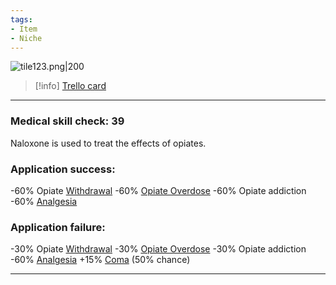 ```yaml
---
tags:
- Item
- Niche
---
```


![tile123.png\|200](/Items/Naloxone%20-%20Attachments/6718845db30472d958dd7d9c.png)

> [!info] [Trello card](https://trello.com/c/ogAtkfJW/144-naloxone)

---

### Medical skill check: 39

Naloxone is used to treat the effects of opiates.

### Application success:

\-60% Opiate [Withdrawal](../Head_Brain/Withdrawal.md)
\-60% [Opiate Overdose](../Head_Brain/Opiate%20Overdose.md)
\-60% Opiate addiction
\-60% [Analgesia](../Torso/Analgesia.md)

### Application failure:

\-30% Opiate [Withdrawal](../Head_Brain/Withdrawal.md)
\-30% [Opiate Overdose](../Head_Brain/Opiate%20Overdose.md)
\-30% Opiate addiction
\-60% [Analgesia](../Torso/Analgesia.md)
\+15% [Coma](../Head_Brain/Coma.md) (50% chance)

---

